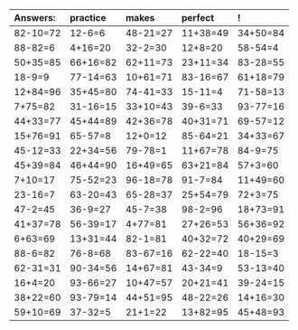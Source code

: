 | Answers: | practice | makes | perfect | ! |
| :--- | :--- | :--- | :--- | :--- |
| 82-10=72 | 12-6=6 | 48-21=27 | 11+38=49 | 34+50=84 | 
| 88-82=6 | 4+16=20 | 32-2=30 | 12+8=20 | 58-54=4 | 
| 50+35=85 | 66+16=82 | 62+11=73 | 23+11=34 | 83-28=55 | 
| 18-9=9 | 77-14=63 | 10+61=71 | 83-16=67 | 61+18=79 | 
| 12+84=96 | 35+45=80 | 74-41=33 | 15-11=4 | 71-58=13 | 
| 7+75=82 | 31-16=15 | 33+10=43 | 39-6=33 | 93-77=16 | 
| 44+33=77 | 45+44=89 | 42+36=78 | 40+31=71 | 69-57=12 | 
| 15+76=91 | 65-57=8 | 12+0=12 | 85-64=21 | 34+33=67 | 
| 45-12=33 | 22+34=56 | 79-78=1 | 11+67=78 | 84-9=75 | 
| 45+39=84 | 46+44=90 | 16+49=65 | 63+21=84 | 57+3=60 | 
| 7+10=17 | 75-52=23 | 96-18=78 | 91-7=84 | 11+49=60 | 
| 23-16=7 | 63-20=43 | 65-28=37 | 25+54=79 | 72+3=75 | 
| 47-2=45 | 36-9=27 | 45-7=38 | 98-2=96 | 18+73=91 | 
| 41+37=78 | 56-39=17 | 4+77=81 | 27+26=53 | 56+36=92 | 
| 6+63=69 | 13+31=44 | 82-1=81 | 40+32=72 | 40+29=69 | 
| 88-6=82 | 76-8=68 | 83-67=16 | 62-22=40 | 18-15=3 | 
| 62-31=31 | 90-34=56 | 14+67=81 | 43-34=9 | 53-13=40 | 
| 16+4=20 | 93-66=27 | 10+47=57 | 20+21=41 | 39-24=15 | 
| 38+22=60 | 93-79=14 | 44+51=95 | 48-22=26 | 14+16=30 | 
| 59+10=69 | 37-32=5 | 21+1=22 | 13+82=95 | 45+48=93 | 
